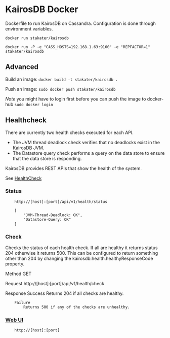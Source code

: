 # KairosDB Docker

Dockerfile to run KairosDB on Cassandra. Configuration is done through environment variables.

`docker run stakater/kairosdb`

`docker run -P -e "CASS_HOSTS=192.168.1.63:9160" -e "REPFACTOR=1" stakater/kairosdb`

## Advanced

Build an image:
`docker build -t stakater/kairosdb .`

Push an image:
`sudo docker push stakater/kairosdb`

_Note_ you might have to login first before you can push the image to docker-hub `sudo docker login`

## Healthcheck

There are currently two health checks executed for each API.

- The JVM thread deadlock check verifies that no deadlocks exist in the KairosDB JVM.
- The Datastore query check performs a query on the data store to ensure that the data store is responding.

KairosDB provides REST APIs that show the health of the system.

See [HealthCheck](https://kairosdb.github.io/docs/build/html/restapi/Health.html)

### Status

        http://[host]:[port]/api/v1/health/status

        [
			"JVM-Thread-Deadlock: OK",
			"Datastore-Query: OK"
		]

### Check

Checks the status of each health check. If all are healthy it returns status 204 otherwise it returns 500. This can be configured to return something other than 204 by changing the kairosdb.health.healthyResponseCode property.

Method
		GET

Request
		http://[host]:[port]/api/v1/health/check

Response
		Success
			Returns 204 if all checks are healthy.
			
		Failure
			Returns 500 if any of the checks are unhealthy.

### [Web UI](https://kairosdb.github.io/docs/build/html/WebUI.html)

        http://[host]:[port]

